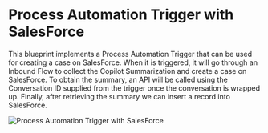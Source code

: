 # Process Automation Trigger with SalesForce

This blueprint implements a Process Automation Trigger that can be used for creating a case on SalesForce. When it is triggered, it will go through an Inbound Flow to collect the Copilot Summarization and create a case on SalesForce. To obtain the summary, an API will be called using the Conversation ID supplied from the trigger once the conversation is wrapped up. Finally, after retrieving the summary we can insert a record into SalesForce.

![Process Automation Trigger with SalesForce](blueprint/images/overview.png "Process Automation Trigger with SalesForce")